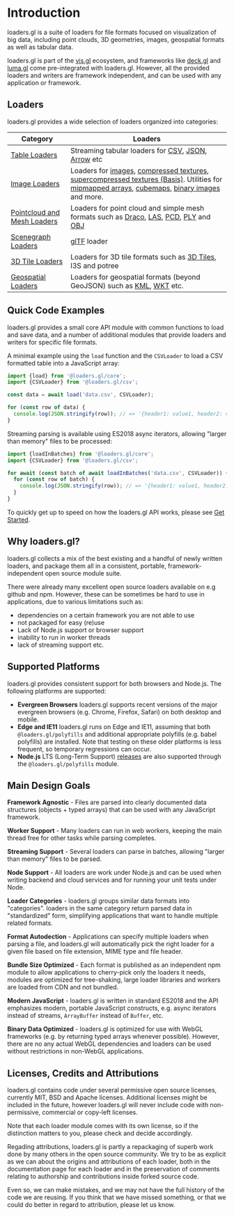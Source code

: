 # Introduction

loaders.gl is a suite of loaders for file formats focused on visualization of big data, including point clouds, 3D geometries, images, geospatial formats as well as tabular data.

loaders.gl is part of the [vis.gl](https://vis.gl) ecosystem, and frameworks like [deck.gl](https://deck.gl) and [luma.gl](https://luma.gl) come pre-integrated with loaders.gl. However, all the provided loaders and writers are framework independent, and can be used with any application or framework.

## Loaders

loaders.gl provides a wide selection of loaders organized into categories:

| Category                                                         | Loaders                                                                                                                                                |
| ---------------------------------------------------------------- | ------------------------------------------------------------------------------------------------------------------------------------------------------ |
| [Table Loaders](docs/specifications/category-table)              | Streaming tabular loaders for [CSV](modules/csv/docs/api-reference/csv-loader), [JSON](modules/json/docs/api-reference/json-loader), [Arrow](modules/arrow/docs/api-reference/arrow-loader) etc                                                                                                     |
| [Image Loaders](docs/specifications/category-image)              | Loaders for [images](modules/images/docs/api-reference/image-loader), [compressed textures](modules/basis/docs/api-reference/compressed-texture-loader), [supercompressed textures (Basis)](modules/basis/docs/api-reference/basis-loader). Utilities for [mipmapped arrays](modules/images/docs/api-reference/load-image-array), [cubemaps](modules/images/docs/api-reference/load-image-cube), [binary images](modules/images/docs/api-reference/binary-image-api) and more. |
| [Pointcloud and Mesh Loaders](docs/specifications/mesh-category) | Loaders for point cloud and simple mesh formats such as [Draco](modules/draco/docs/api-reference/draco-loader), [LAS](modules/las/docs/api-reference/las-loader), [PCD](modules/pcd/docs/api-reference/pcd-loader), [PLY](modules/ply/docs/api-reference/ply-loader) and [OBJ](modules/obj/docs/api-reference/obj-loader)                                                                   |
| [Scenegraph Loaders](docs/specifications/category-scenegraph)    | [glTF](modules/gltf/docs/api-reference/gltf-loader) loader                                                                                                                                            |
| [3D Tile Loaders](docs/specifications/category-3d-tiles)         | Loaders for 3D tile formats such as [3D Tiles](modules/3d-tiles/docs/api-reference/tile-3d-loader), I3S and potree                                                                                           |
| [Geospatial Loaders](docs/specifications/category-gis)           | Loaders for geospatial formats (beyond GeoJSON) such as [KML](modules/kml/docs/api-reference/kml-loader), [WKT](modules/wkt/docs/api-reference/wkt-loader) etc.                                                                                  |

## Quick Code Examples

loaders.gl provides a small core API module with common functions to load and save data, and a number of additional modules that provide loaders and writers for specific file formats.

A minimal example using the `load` function and the `CSVLoader` to load a CSV formatted table into a JavaScript array:

```js
import {load} from '@loaders.gl/core';
import {CSVLoader} from '@loaders.gl/csv';

const data = await load('data.csv', CSVLoader);

for (const row of data) {
  console.log(JSON.stringify(row)); // => '{header1: value1, header2: value2}'
}
```

Streaming parsing is available using ES2018 async iterators, allowing "larger than memory" files to be processed:

```js
import {loadInBatches} from '@loaders.gl/core';
import {CSVLoader} from '@loaders.gl/csv';

for await (const batch of await loadInBatches('data.csv', CSVLoader)) {
  for (const row of batch) {
    console.log(JSON.stringify(row)); // => '{header1: value1, header2: value2}'
  }
}
```

To quickly get up to speed on how the loaders.gl API works, please see [Get Started](docs/developer-guide/get-started).

## Why loaders.gl?

loaders.gl collects a mix of the best existing and a handful of newly written loaders, and package them all in a consistent, portable, framework-independent open source module suite.

There were already many excellent open source loaders available on e.g github and npm. However, these can be sometimes be hard to use in applications, due to various limitations such as:

- dependencies on a certain framework you are not able to use
- not packaged for easy (re)use
- Lack of Node.js support or browser support
- inability to run in worker threads
- lack of streaming support
  etc.

## Supported Platforms

loaders.gl provides consistent support for both browsers and Node.js. The following platforms are supported:

- **Evergreen Browsers** loaders.gl supports recent versions of the major evergreen browsers (e.g. Chrome, Firefox, Safari) on both desktop and mobile.
- **Edge and IE11** loaders.gl runs on Edge and IE11, assuming that both `@loaders.gl/polyfills` and additional appropriate polyfills (e.g. babel polyfills) are installed. Note that testing on these older platforms is less frequent, so temporary regressions can occur.
- **Node.js** LTS (Long-Term Support) [releases](https://nodejs.org/en/about/releases/) are also supported through the `@loaders.gl/polyfills` module.

## Main Design Goals

**Framework Agnostic** - Files are parsed into clearly documented data structures (objects + typed arrays) that can be used with any JavaScript framework.

**Worker Support** - Many loaders can run in web workers, keeping the main thread free for other tasks while parsing completes.

**Streaming Support** - Several loaders can parse in batches, allowing "larger than memory" files to be parsed.

**Node Support** - All loaders are work under Node.js and can be used when writing backend and cloud services and for running your unit tests under Node.

**Loader Categories** - loaders.gl groups similar data formats into "categories". loaders in the same category return parsed data in "standardized" form, simplifying applications that want to handle multiple related formats.

**Format Autodection** - Applications can specify multiple loaders when parsing a file, and loaders.gl will automatically pick the right loader for a given file based on file extension, MIME type and file header.

**Bundle Size Optimized** - Each format is published as an independent npm module to allow applications to cherry-pick only the loaders it needs, modules are optimized for tree-shaking, large loader libraries and workers are loaded from CDN and not bundled.

**Modern JavaScript** - loaders.gl is written in standard ES2018 and the API emphasizes modern, portable JavaScript constructs, e.g. async iterators instead of streams, `ArrayBuffer` instead of `Buffer`, etc.

**Binary Data Optimized** - loaders.gl is optimized for use with WebGL frameworks (e.g. by returning typed arrays whenever possible). However, there are no any actual WebGL dependencies and loaders can be used without restrictions in non-WebGL applications.

## Licenses, Credits and Attributions

loaders.gl contains code under several permissive open source licenses, currently MIT, BSD and Apache licenses. Additional licenses might be included in the future, however loaders.gl will never include code with non-permissive, commercial or copy-left licenses.

Note that each loader module comes with its own license, so if the distinction matters to you, please check and decide accordingly.

Regading attributions, loaders.gl is partly a repackaging of superb work done by many others in the open source community. We try to be as explicit as we can about the origins and attributions of each loader, both in the documentation page for each loader and in the preservation of comments relating to authorship and contributions inside forked source code.

Even so, we can make mistakes, and we may not have the full history of the code we are reusing. If you think that we have missed something, or that we could do better in regard to attribution, please let us know.
